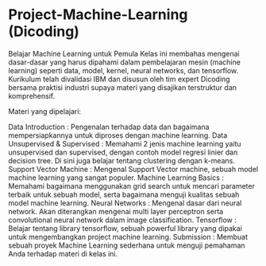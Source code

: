 # Project-Machine-Learning (Dicoding)
Belajar Machine Learning untuk Pemula
Kelas ini membahas mengenai dasar-dasar yang harus dipahami dalam pembelajaran mesin (machine learning) seperti data, model, kernel, neural networks, dan tensorflow. Kurikulum telah divalidasi IBM dan disusun oleh tim expert Dicoding bersama praktisi industri supaya materi yang disajikan terstruktur dan komprehensif.

Materi yang dipelajari:

Data Introduction : Pengenalan terhadap data dan bagaimana mempersiapkannya untuk diproses dengan machine learning.
Data Unsupervised & Supervised : Memahami 2 jenis machine learning yaitu unsupervised dan supervised, dengan contoh model regresi linier dan decision tree. Di sini juga belajar tentang clustering dengan k-means.
Support Vector Machine : Mengenal Support Vector machine, sebuah model machine learning yang sangat populer.
Machine Learning Basics : Memahami bagaimana menggunakan grid search untuk mencari parameter terbaik untuk sebuah model, serta bagaimana menguji kualitas sebuah model machine learning.
Neural Networks : Mengenal dasar dari neural network. Akan diterangkan mengenai multi layer perceptron serta convolutional neural network dalam image classification.
Tensorflow : Belajar tentang library tensorflow, sebuah powerful library yang dipakai untuk mengembangkan project machine learning.
Submission : Membuat sebuah proyek Machine Learning sederhana untuk menguji pemahaman Anda terhadap materi di kelas ini.
